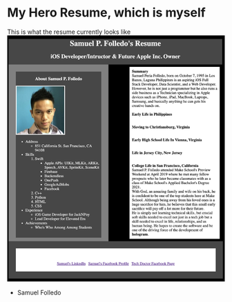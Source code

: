 <h1>My Hero Resume, which is myself</h1>

This is what the resume currently looks like
![GitHub Logo](/sample.png)


- Samuel Folledo
